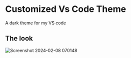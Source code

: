 # Customized Vs Code Theme
A dark theme for my VS code 

## The look

![Screenshot 2024-02-08 070148](https://github.com/amcoolalphonce/customizedVsCdeTheme/assets/82672024/90361d16-6689-4c29-883e-dc9f0f3a1e3f)

